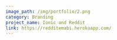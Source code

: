 ```yaml
---
image_path: /img/portfolio/2.png
category: Branding
project_name: Ionic and Reddit
link: https://redditemabi.herokuapp.com/
---
```

